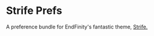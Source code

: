 Strife Prefs
============

A preference bundle for EndFinity's fantastic theme, <a href="http://modmyi.com/forums/iphone-5-new-skins-themes-launches/821346-strife-iphone-5-4s-4-ipod-touch-5-pre-release.html">Strife.</a>
